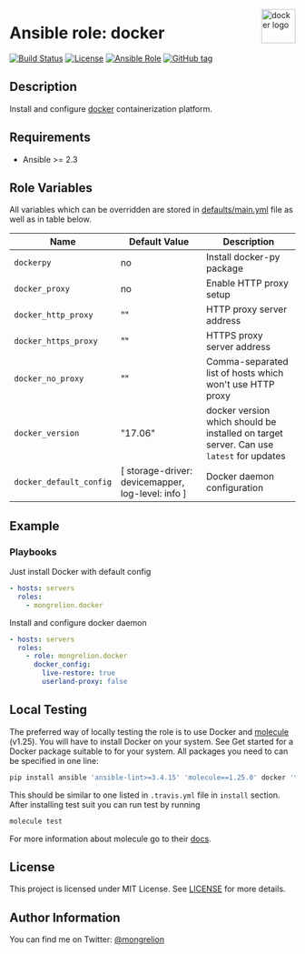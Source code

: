 <p><img src="http://1000logos.net/wp-content/uploads/2017/07/Logo-Docker-500x394.jpg" alt="docker logo" title="docker" align="right" height="60" /></p>

# Ansible role: docker

[![Build Status](https://travis-ci.org/mongrelion/ansible-role-docker.svg?branch=master)](https://travis-ci.org/mongrelion/ansible-role-docker)
[![License](https://img.shields.io/badge/license-MIT%20License-brightgreen.svg)](https://opensource.org/licenses/MIT)
[![Ansible Role](https://img.shields.io/badge/ansible%20role-mongrelion.docker-blue.svg)](https://galaxy.ansible.com/mongrelion/docker/)
[![GitHub tag](https://img.shields.io/github/tag/mongrelion/ansible-role-docker.svg)](https://github.com/mongrelion/ansible-role-docker/tags)

## Description

Install and configure [docker](https://www.docker.com) containerization platform.

## Requirements

- Ansible >= 2.3

## Role Variables

All variables which can be overridden are stored in [defaults/main.yml](defaults/main.yml) file as well as in table below.

| Name           | Default Value | Description                        |
| -------------- | ------------- | -----------------------------------|
| `dockerpy` | no | Install docker-py package |
| `docker_proxy` | no | Enable HTTP proxy setup |
| `docker_http_proxy` | "" | HTTP proxy server address |
| `docker_https_proxy` | "" | HTTPS proxy server address |
| `docker_no_proxy` | "" | Comma-separated list of hosts which won't use HTTP proxy |
| `docker_version` | "17.06" | docker version which should be installed on target server. Can use `latest` for updates |
| `docker_default_config` | [ storage-driver: devicemapper, log-level: info ] | Docker daemon configuration |

## Example

### Playbooks

Just install Docker with default config
```yaml
- hosts: servers
  roles:
    - mongrelion.docker
```

Install and configure docker daemon
```yaml
- hosts: servers
  roles:
    - role: mongrelion.docker
      docker_config:
        live-restore: true
        userland-proxy: false
```

## Local Testing

The preferred way of locally testing the role is to use Docker and [molecule](https://github.com/metacloud/molecule) (v1.25). You will have to install Docker on your system. See Get started for a Docker package suitable to for your system.
All packages you need to can be specified in one line:
```sh
pip install ansible 'ansible-lint>=3.4.15' 'molecule==1.25.0' docker 'testinfra>=1.7.0,<=1.10.1' jmespath
```
This should be similar to one listed in `.travis.yml` file in `install` section.
After installing test suit you can run test by running
```sh
molecule test
```
For more information about molecule go to their [docs](http://molecule.readthedocs.io/en/stable-1.25/).

## License

This project is licensed under MIT License. See [LICENSE](/LICENSE) for more details.

## Author Information

You can find me on Twitter: [@mongrelion](https://twitter.com/mongrelion)
